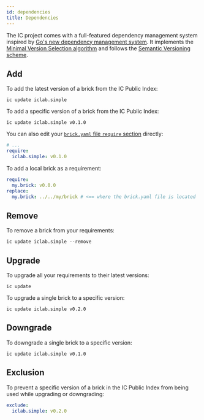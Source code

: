 ```yaml
---
id: dependencies
title: Dependencies
---
```


The IC project comes with a full-featured dependency management system
inspired by [Go's new dependency management system][go-vers]. It
implements the [Minimal Version Selection algorithm][mvs] and follows
the [Semantic Versioning scheme][semver].

## Add

To add the latest version of a brick from the IC Public Index:

```shell
ic update iclab.simple
```

To add a specific version of a brick from the IC Public Index:

```shell
ic update iclab.simple v0.1.0
```

You can also edit your
[`brick.yaml` file `require` section](api-manifest.md#require-optional)
directly:

```yaml
# ...
require:
  iclab.simple: v0.1.0
```

To add a local brick as a requirement:

```yaml
require:
  my.brick: v0.0.0
replace:
  my.brick: ../../my/brick # <== where the brick.yaml file is located
```

## Remove

To remove a brick from your requirements:

```shell
ic update iclab.simple --remove
```

## Upgrade

To upgrade all your requirements to their latest versions:

```shell
ic update
```

To upgrade a single brick to a specific version:

```shell
ic update iclab.simple v0.2.0
```

## Downgrade

To downgrade a single brick to a specific version:

```shell
ic update iclab.simple v0.1.0
```

## Exclusion

To prevent a specific version of a brick in the IC Public Index from
being used while upgrading or downgrading:

```yaml
exclude:
  iclab.simple: v0.2.0
```

[go-vers]: https://blog.golang.org/versioning-proposal
[mvs]: https://research.swtch.com/vgo-mvs
[semver]: https://semver.org/
